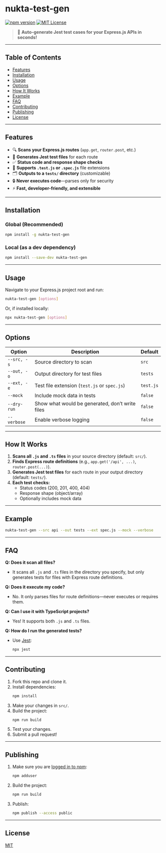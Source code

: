 # nukta-test-gen

[![npm version](https://img.shields.io/npm/v/nukta-test-gen.svg)](https://www.npmjs.com/package/nukta-test-gen)
[![MIT License](https://img.shields.io/badge/license-MIT-blue.svg)](LICENSE)

> 🚀 **Auto-generate Jest test cases for your Express.js APIs in seconds!**

---

## Table of Contents

- [Features](#features)
- [Installation](#installation)
- [Usage](#usage)
- [Options](#options)
- [How It Works](#how-it-works)
- [Example](#example)
- [FAQ](#faq)
- [Contributing](#contributing)
- [Publishing](#publishing)
- [License](#license)

---

## Features

- 🔍 **Scans your Express.js routes** (`app.get`, `router.post`, etc.)
- 📝 **Generates Jest test files** for each route
- ✅ **Status code and response shape checks**
- 🧪 **Supports `.test.js` or `.spec.js`** file extensions
- 🗂️ **Outputs to a `tests/` directory** (customizable)
- 🔒 **Never executes code**—parses only for security
- ⚡ **Fast, developer-friendly, and extensible**

---

## Installation

### Global (Recommended)

```sh
npm install -g nukta-test-gen
```

### Local (as a dev dependency)

```sh
npm install --save-dev nukta-test-gen
```

---

## Usage

Navigate to your Express.js project root and run:

```sh
nukta-test-gen [options]
```

Or, if installed locally:

```sh
npx nukta-test-gen [options]
```

---

## Options

| Option      | Description                                     | Default   |
| ----------- | ----------------------------------------------- | --------- |
| `--src, -s` | Source directory to scan                        | `src`     |
| `--out, -o` | Output directory for test files                 | `tests`   |
| `--ext, -e` | Test file extension (`test.js` or `spec.js`)    | `test.js` |
| `--mock`    | Include mock data in tests                      | `false`   |
| `--dry-run` | Show what would be generated, don’t write files | `false`   |
| `--verbose` | Enable verbose logging                          | `false`   |

---

## How It Works

1. **Scans all `.js` and `.ts` files** in your source directory (default: `src/`).
2. **Finds Express route definitions** (e.g., `app.get('/api', ...)`, `router.post(...)`).
3. **Generates Jest test files** for each route in your output directory (default: `tests/`).
4. **Each test checks:**
   - Status codes (200, 201, 400, 404)
   - Response shape (object/array)
   - Optionally includes mock data

---

## Example

```sh
nukta-test-gen --src api --out tests --ext spec.js --mock --verbose
```

---

## FAQ

**Q: Does it scan all files?**

- It scans all `.js` and `.ts` files in the directory you specify, but only generates tests for files with Express route definitions.

**Q: Does it execute my code?**

- No. It only parses files for route definitions—never executes or requires them.

**Q: Can I use it with TypeScript projects?**

- Yes! It supports both `.js` and `.ts` files.

**Q: How do I run the generated tests?**

- Use [Jest](https://jestjs.io/):
  ```sh
  npx jest
  ```

---

## Contributing

1. Fork this repo and clone it.
2. Install dependencies:
   ```sh
   npm install
   ```
3. Make your changes in `src/`.
4. Build the project:
   ```sh
   npm run build
   ```
5. Test your changes.
6. Submit a pull request!

---

## Publishing

1. Make sure you are [logged in to npm](https://docs.npmjs.com/cli/v10/commands/npm-login):
   ```sh
   npm adduser
   ```
2. Build the project:
   ```sh
   npm run build
   ```
3. Publish:
   ```sh
   npm publish --access public
   ```

---

## License

[MIT](LICENSE)
